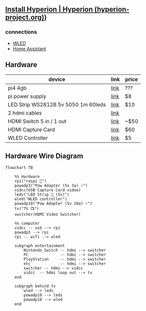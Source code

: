 ## [Install Hyperion | Hyperion (hyperion-project.org)](hyperion-project.org))

### connections
- [WLED](%F0%9F%93%81developer/Home%20Lab%20%F0%9F%8F%A0/WLED.md)
- [Home Assistant](%F0%9F%93%81developer/Home%20Lab%20%F0%9F%8F%A0/Home%20Assistant.md)

## Hardware
| device                              | link                                                                                                                                                                                                                                                                                                                                                                                                                                                                                                                                                                    | price |
| ----------------------------------- | ----------------------------------------------------------------------------------------------------------------------------------------------------------------------------------------------------------------------------------------------------------------------------------------------------------------------------------------------------------------------------------------------------------------------------------------------------------------------------------------------------------------------------------------------------------------------- | ----- |
| pi4 4gb                             | [link](https://www.raspberrypi.com/products/raspberry-pi-4-model-b/)                                                                                                                                                                                                                                                                                                                                                                                                                                                                                                    | ???      |
| pi power supply                     | [link](https://www.pishop.us/product/raspberry-pi-15w-power-supply-us-white/)                                                                                                                                                                                                                                                                                                                                                                                                                                                                                           | $8    |
| LED Strip WS2812B 5v 5050 1m 60leds | [link](https://www.ebay.com/itm/293964176660)                                                                                                                                                                                                                                                                                                                                                                                                                                                                                                                           | $10   |
| 2 hdmi cables                       | [link](https://www.ebay.com/itm/234713980767?epid=24021682995&hash=item36a60b1f5f%3Ag%3A1A4AAOSwrmRjH0VE&amdata=enc%3AAQAHAAAAoEHVccqiy1s76PSgwqtERh2Hmt1%2Fe0dwOSK3PNb7NP4DGASrP3ya61rMoCSPLIhpwvqez8%2FOPo8Y1tWbWtoB9B%2FRYIbu6zRmL6N4RSYHb3vgfssBswryHq0rV5z6JmvXpMZBGSGH1M%2BL9UZngaAWl94Uo%2BQgC1IT%2F6kzqEYrh%2BY1DR7PeV7BBScVltvwoiHPZTugTM6%2BcxcuOIVhLwvmrOM%3D%7Ctkp%3ABk9SR_6k96f5YA&LH_ItemCondition=3)                                                                                                                                                     |       |
| HDMI Switch 5 in / 1 out            | [link](https://www.ebay.com/itm/234713980767?epid=24021682995&hash=item36a60b1f5f%3Ag%3A1A4AAOSwrmRjH0VE&amdata=enc%3AAQAHAAAAoEHVccqiy1s76PSgwqtERh2Hmt1%2Fe0dwOSK3PNb7NP4DGASrP3ya61rMoCSPLIhpwvqez8%2FOPo8Y1tWbWtoB9B%2FRYIbu6zRmL6N4RSYHb3vgfssBswryHq0rV5z6JmvXpMZBGSGH1M%2BL9UZngaAWl94Uo%2BQgC1IT%2F6kzqEYrh%2BY1DR7PeV7BBScVltvwoiHPZTugTM6%2BcxcuOIVhLwvmrOM%3D%7Ctkp%3ABk9SR_6k96f5YA&LH_ItemCondition=3)                                                                                                                                                     | ~$50  |
| HDMI Capture Card                   | [link](https://www.ebay.com/itm/313947404440?hash=item4918b93898:g:5pAAAOSwzcZiTuAy&amdata=enc%3AAQAHAAABICSDWJ6Prae9kaIAAzHpZk8qXn%2FJBjZeP1aLAyyshfsQef5CfVfngcMkSdkTTCOaOWoQiMhTcAhl%2BdAqmKBs4BsDw%2B8R%2B7P1UIVOj%2FEtrrKvLFs1ICviarF%2B9RjVdUcTFFOUMpTjZ42dObEFvyDLAs%2BgfECswTZyi7P6gea6uTxiY7T6KeJ%2BuHjsrmUiFdNn1K%2BY7O3ZGOctjsyRyeLWddhX0zXcZWRMf%2FUI%2F%2FluIhVA8vz2UAYxWeQ7IWd0fCUfqB5Lpv%2F75Iwx2MAQQRySREUwJqo0o35iFnlzSrjP7I6CzHU8lZ73LJcy91k9kgP2YvutOqVfjsTYtULJ9rW%2FmSTd6nQI1RSMq53ys%2FwdzKx6gDcECnwsZUOgOXpIBuU81A%3D%3D%7Ctkp%3ABk9SR_Tly6j5YA) | $60   |
| WLED Controller                     | [link](https://www.ebay.com/itm/114385522971)                                                                                                                                                                                                                                                                                                                                                                                                                                                                                                                           | $5    |


## Hardware Wire Diagram
```mermaid
flowchart TB

	%% Hardware
	rpi("raspi 🍓") 
	powadp3("Pow Adapter (5v 3a) ⚡")
	vidcc(USB Capture Card video)
	leds("LED Strip 🚨 (5v)")
	wled("WLED controller")
	powadp10("Pow Adapter (5v 10a) ⚡")
	tv("TV 📺")
	switcher(HDMI Video Switcher)

	%% computer
	vidcc -- usb --> rpi
	powadp3 --> rpi
	rpi -. wifi .-> wled
	
	subgraph entertainment
		Nintendo_Switch -- hdmi --> switcher
		PC              -- hdmi --> switcher
		PlayStation     -- hdmi --> switcher
		etc             -- hdmi --> switcher
		switcher -- hdmi --> vidcc
		vidcc  -- hdmi loop out --> tv
	end

	subgraph behind tv
		wled --> leds
		powadp10 --> leds
		powadp10 --> wled
	end


	
```


